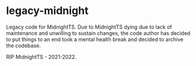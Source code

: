 # legacy-midnight
Legacy code for MidnightTS. Due to MidnightTS dying due to lack of maintenance and unwilling to sustain changes, the code author has decided to put things to an end took a mental health break and decided to archive the codebase.

RIP MidnightTS - 2021-2022.
